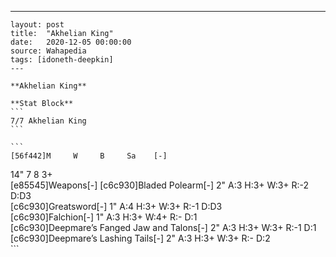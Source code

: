 ---
    layout: post
    title:  "Akhelian King"
    date:   2020-12-05 00:00:00
    source: Wahapedia
    tags: [idoneth-deepkin]
    ---
    
    **Akhelian King**
    
    **Stat Block**
    ```
    7/7 Akhelian King
    ```
    
    ```
    [56f442]M     W     B     Sa    [-]
14"   7     8     3+    
[e85545]Weapons[-]
[c6c930]Bladed Polearm[-]
2"     A:3    H:3+   W:3+   R:-2   D:D3  
[c6c930]Greatsword[-]
1"     A:4    H:3+   W:3+   R:-1   D:D3  
[c6c930]Falchion[-]
1"     A:3    H:3+   W:4+   R:-    D:1   
[c6c930]Deepmare’s Fanged Jaw and Talons[-]
2"     A:3    H:3+   W:3+   R:-1   D:1   
[c6c930]Deepmare’s Lashing Tails[-]
2"     A:3    H:3+   W:3+   R:-    D:2   
    ```
    
    
    